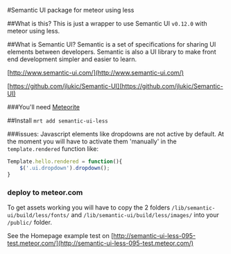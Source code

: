#Semantic UI package for meteor using less

##What is this?
This is just a wrapper to use Semantic UI `v0.12.0` with meteor using less.

##What is Semantic UI?
Semantic is a set of specifications for sharing UI elements between developers. Semantic is also a UI library to make front end development simpler and easier to learn. 

[http://www.semantic-ui.com/](http://www.semantic-ui.com/)

[https://github.com/jlukic/Semantic-UI](https://github.com/jlukic/Semantic-UI)

###You'll need
[Meteorite](https://github.com/oortcloud/meteorite) 

##Install
`mrt add semantic-ui-less`

###issues:
Javascript elements like dropdowns are not active by default. 
At the moment you will have to activate them 'manually' in the `template.rendered` function like: 

```javascript
Template.hello.rendered = function(){
	$('.ui.dropdown').dropdown();
}
```

### deploy to meteor.com
To get assets working you will have to copy the 2 folders `/lib/semantic-ui/build/less/fonts/` and `/lib/semantic-ui/build/less/images/` into your `/public/`
folder.

See the Homepage example test on [http://semantic-ui-less-095-test.meteor.com/](http://semantic-ui-less-095-test.meteor.com/)
